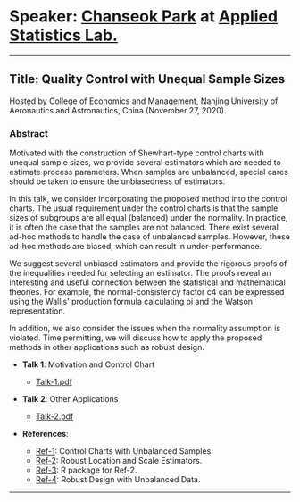 # Speaker: [Chanseok Park](https://appliedstat.github.io) at [Applied Statistics Lab.](https://statpnu.github.io)
---
## Title: Quality Control with Unequal Sample Sizes
Hosted by College of Economics and Management, 
Nanjing University of Aeronautics and Astronautics, China  (November 27, 2020). 

### Abstract 
Motivated with the construction of Shewhart-type control charts with unequal sample sizes,
we provide several estimators which are needed to estimate process parameters.
When samples are unbalanced, special cares should be taken to ensure the unbiasedness of estimators.

In this talk, we consider incorporating the proposed method into the control charts.
The usual requirement under the control charts is that the sample sizes of subgroups are all equal (balanced)
under the normality.  In practice, it is often the case that the samples are not balanced.
There exist several ad-hoc methods to handle the case of unbalanced samples.
However, these ad-hoc methods are biased, which can result in under-performance.

We suggest several unbiased estimators and provide
the rigorous proofs of the inequalities needed for selecting an estimator.
The proofs reveal an interesting and useful connection between the statistical and
mathematical theories.
For example, the normal-consistency factor c4
can be expressed using the Wallis' production formula calculating pi and the Watson representation.

In addition, we also consider the issues when the normality assumption is violated.
Time permitting, we will discuss how to apply the proposed methods in other applications such as robust design.





- **Talk 1**: Motivation and Control Chart 
    - [Talk-1.pdf](Talk-1.pdf) 
- **Talk 2**: Other Applications 
    - [Talk-2.pdf](Talk-2.pdf)

- **References**: 
    - [Ref-1](https://doi.org/10.3390/math8050698): Control Charts with Unbalanced Samples.
    - [Ref-2](https://doi.org/10.1080/03610918.2019.1699114): Robust Location and Scale Estimators.
    - [Ref-3](https://appliedstat.github.io/R/R-package-3/): R package for Ref-2. 
    - [Ref-4](https://doi.org/10.1016/j.cie.2005.01.004): Robust Design with Unbalanced Data.
    
---


